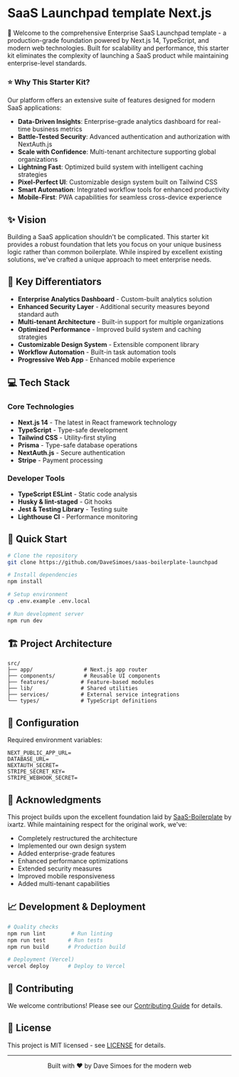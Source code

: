 # SaaS Launchpad template Next.js

🚀 Welcome to the comprehensive Enterprise SaaS Launchpad template - a production-grade foundation powered by Next.js 14, TypeScript, and modern web technologies. Built for scalability and performance, this starter kit eliminates the complexity of launching a SaaS product while maintaining enterprise-level standards.

### ⭐ Why This Starter Kit?

Our platform offers an extensive suite of features designed for modern SaaS applications:

- **Data-Driven Insights**: Enterprise-grade analytics dashboard for real-time business metrics
- **Battle-Tested Security**: Advanced authentication and authorization with NextAuth.js
- **Scale with Confidence**: Multi-tenant architecture supporting global organizations
- **Lightning Fast**: Optimized build system with intelligent caching strategies
- **Pixel-Perfect UI**: Customizable design system built on Tailwind CSS
- **Smart Automation**: Integrated workflow tools for enhanced productivity
- **Mobile-First**: PWA capabilities for seamless cross-device experience

## ✨ Vision

Building a SaaS application shouldn't be complicated. This starter kit provides a robust foundation that lets you focus on your unique business logic rather than common boilerplate. While inspired by excellent existing solutions, we've crafted a unique approach to meet enterprise needs.

## 🎯 Key Differentiators

- **Enterprise Analytics Dashboard** - Custom-built analytics solution
- **Enhanced Security Layer** - Additional security measures beyond standard auth
- **Multi-tenant Architecture** - Built-in support for multiple organizations
- **Optimized Performance** - Improved build system and caching strategies
- **Customizable Design System** - Extensible component library
- **Workflow Automation** - Built-in task automation tools
- **Progressive Web App** - Enhanced mobile experience

## 💻 Tech Stack

### Core Technologies

- **Next.js 14** - The latest in React framework technology
- **TypeScript** - Type-safe development
- **Tailwind CSS** - Utility-first styling
- **Prisma** - Type-safe database operations
- **NextAuth.js** - Secure authentication
- **Stripe** - Payment processing

### Developer Tools

- **TypeScript ESLint** - Static code analysis
- **Husky & lint-staged** - Git hooks
- **Jest & Testing Library** - Testing suite
- **Lighthouse CI** - Performance monitoring

## 🚀 Quick Start

```bash
# Clone the repository
git clone https://github.com/DaveSimoes/saas-boilerplate-launchpad

# Install dependencies
npm install

# Setup environment
cp .env.example .env.local

# Run development server
npm run dev
```

## 🏗️ Project Architecture

```
src/
├── app/                # Next.js app router
├── components/         # Reusable UI components
├── features/          # Feature-based modules
├── lib/               # Shared utilities
├── services/          # External service integrations
└── types/             # TypeScript definitions
```

## 🔧 Configuration

Required environment variables:

```env
NEXT_PUBLIC_APP_URL=
DATABASE_URL=
NEXTAUTH_SECRET=
STRIPE_SECRET_KEY=
STRIPE_WEBHOOK_SECRET=
```

## 🌟 Acknowledgments

This project builds upon the excellent foundation laid by [SaaS-Boilerplate](https://github.com/ixartz/SaaS-Boilerplate) by ixartz. While maintaining respect for the original work, we've:

- Completely restructured the architecture
- Implemented our own design system
- Added enterprise-grade features
- Enhanced performance optimizations
- Extended security measures
- Improved mobile responsiveness
- Added multi-tenant capabilities

## 📈 Development & Deployment

```bash
# Quality checks
npm run lint        # Run linting
npm run test       # Run tests
npm run build      # Production build

# Deployment (Vercel)
vercel deploy      # Deploy to Vercel
```

## 🤝 Contributing

We welcome contributions! Please see our [Contributing Guide](CONTRIBUTING.md) for details.

## 📝 License

This project is MIT licensed - see [LICENSE](LICENSE) for details.

---

<p align="center">
Built with ❤️ by Dave Simoes for the modern web
</p>
